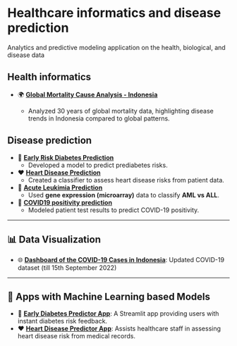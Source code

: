 # Healthcare informatics and disease prediction
Analytics and predictive modeling application on the health, biological, and disease data 

## Health informatics

- 🌍 **[Global Mortality Cause Analysis - Indonesia](https://github.com/harishmuh/Global_Mortality_Indonesia)**

  * Analyzed 30 years of global mortality data, highlighting disease trends in Indonesia compared to global patterns. 

## Disease prediction
- 💊 **[Early Risk Diabetes Prediction](https://github.com/harishmuh/Early-Risk-Diabetes-predictor-Machine-Learning-and-app)**
  * Developed a model to predict prediabetes risks.
- ❤️ **[Heart Disease Prediction](https://github.com/harishmuh/Heart-diseases-prediction-Machine-Learning--App)**
  * Created a classifier to assess heart disease risks from patient data.
- 🧫 **[Acute Leukimia Prediction](https://github.com/harishmuh/Gene-Expression_Acute-Leukimia_MLClassification)**
  * Used **gene expression (microarray)** data to classify **AML vs ALL**.
- 🧬 **[COVID19 positivity prediction](https://github.com/harishmuh/COVID19_Prediction/tree/main)**
  * Modeled patient test results to predict COVID-19 positivity.

---
## 📊 Data Visualization
- 🌐 **[Dashboard of the COVID-19 Cases in Indonesia](https://public.tableau.com/views/Covid19inIndonesia_17550082493800/DashboardofCovid19CasesinIndonesia?:language=en-GB&:sid=&:redirect=auth&:display_count=n&:origin=viz_share_link)**: Updated COVID-19 dataset (till 15th September 2022)


---

## 📱 Apps with Machine Learning based Models
- 💊 **[Early Diabetes Predictor App](https://early-risk-diabetes-predictor.streamlit.app/)**: A Streamlit app providing users with instant diabetes risk feedback.
- ❤️ **[Heart Disease Predictor App](https://heart-diseases-prediction-ml-hm.streamlit.app/)**: Assists healthcare staff in assessing heart disease risk from medical records.
